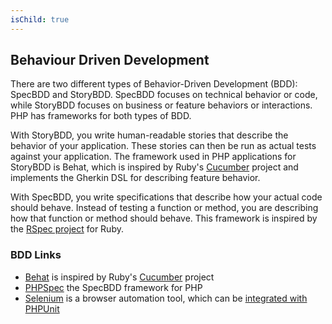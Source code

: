 ```yaml
---
isChild: true
---
```


## Behaviour Driven Development

There are two different types of Behavior-Driven Development (BDD): SpecBDD and StoryBDD. SpecBDD focuses on technical behavior or code, while StoryBDD focuses on business or feature behaviors or interactions. PHP has frameworks for both types of BDD.

With StoryBDD, you write human-readable stories that describe the behavior of your application. These stories 
can then be run as actual tests against your application. The framework used in PHP applications for StoryBDD
is Behat, which is inspired by Ruby's [Cucumber](http://cukes.info/) project and implements the Gherkin DSL
for describing feature behavior.

With SpecBDD, you write specifications that describe how your actual code should behave. Instead of testing
a function or method, you are describing how that function or method should behave. This framework is inspired
by the [RSpec project](http://rspec.info/) for Ruby.

### BDD Links    

* [Behat](http://behat.org/) is inspired by Ruby's [Cucumber](http://cukes.info/) project 
* [PHPSpec](http://www.phpspec.net/) the SpecBDD framework for PHP
* [Selenium](http://seleniumhq.org/) is a browser automation tool, which can be [integrated with PHPUnit](http://www.phpunit.de/manual/3.1/en/selenium.html)
